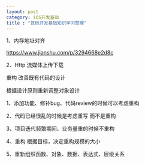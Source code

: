 ```yaml
---
layout: post
category: iOS开发基础
title : "其他开发基础知识学习整理"
---
```




1、内存地址对齐

https://www.jianshu.com/p/3294668e2d8c



2、Http 流媒体上传下载









重构 改善既有代码的设计



根据设计原则重新调整对象设计



1、添加功能、修补bug、代码review的时候可以考虑重构

2、代码已经很乱的时候是考虑重写 而不是重构

3、项目迭代频繁期间、业务量重的时候不重构

4、重构 根据目标，决定重构规模的大小

5、重新组织函数、对象、数据、表达式、层级关系